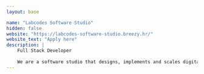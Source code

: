 ```yaml
---
layout: base

name: "Labcodes Software Studio"
hidden: false
website: "https://labcodes-software-studio.breezy.hr/"
website_text: "Apply here"
description: |
    Full Stack Developer
    
    We are a software studio that designs, implements and scales digital products with a focus on delivering value and quality. We believe the best way to grow is to create an environment where people are encouraged to learn and not afraid to make mistakes.
---
```

